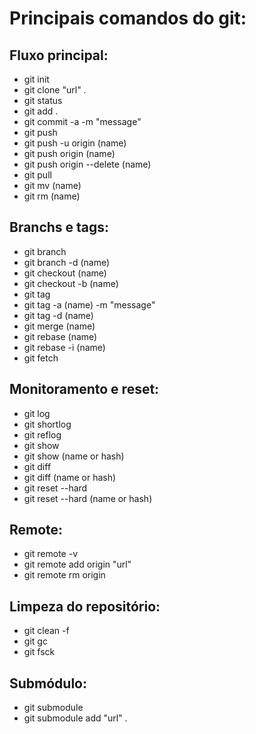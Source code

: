 # Principais comandos do git:

## Fluxo principal:

* git init
* git clone "url" .
* git status
* git add .
* git commit -a -m "message"
* git push
* git push -u origin (name)
* git push origin (name)
* git push origin --delete (name)
* git pull
* git mv (name)
* git rm (name)

## Branchs e tags:

* git branch 
* git branch -d (name)
* git checkout (name)
* git checkout -b (name)
* git tag 
* git tag -a (name) -m "message"
* git tag -d (name)
* git merge (name)
* git rebase (name)
* git rebase -i (name)
* git fetch

## Monitoramento e reset:

* git log
* git shortlog
* git reflog
* git show
* git show (name or hash)
* git diff
* git diff (name or hash)
* git reset --hard
* git reset --hard (name or hash)

## Remote:

* git remote -v
* git remote add origin "url"
* git remote rm origin

## Limpeza do repositório:

* git clean -f
* git gc
* git fsck

## Submódulo:

* git submodule
* git submodule add "url" .


